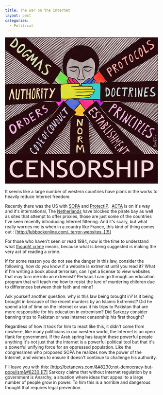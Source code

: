 ```yaml
---
title: The war on the internet
layout: post
categories:
  - Political
---
```

<p style="text-align: center;">
  <a href="/assets/images/2012/03/censorship.jpg"><img class="aligncenter  wp-image-101 img-thumbnail img-responsive" title="censorship" src="/assets/images/2012/03/censorship.jpg" alt="" width="540" height="481" /></a>
</p>

It seems like a large number of western countries have plans in the works to heavily reduce Internet freedom.

Recently there was the US with [SOPA][1] and [ProtectIP][2].  [ACTA][3] is on it's way and it's international, The [Netherlands][4] have blocked the pirate bay as well as sites that attempt to offer proxies, those are just some of the countries I've seen recently introducing Internet filtering. And it's scary, but what really worries me is when in a country like France, this kind of thing comes out : [http://lubbockonline.com/..terror-websites..][5]

For those who haven't seen or read 1984, now is the time to understand what [thought crime][6] means, because what is being suggested is making the very act of reading a crime.

If for some reason you do not see the danger in this law, consider the following, how do you know if a website is extremist until you read it? What if I'm writing a book about terrorism, can I get a license to view websites that may turn me into an extremist? Perhaps I can go through an education program that will teach me how to resist the lure of murdering children due to differences between their faith and mine?

Ask yourself another question: why is this law being brought in? Is it being brought in because of the recent murders by an Islamic Extremist? Did he spend a lot of time on the Internet or was it his trips to Pakistan that are more responsible for his education in extremism? Did Sarkozy consider banning trips to Pakistan or was Internet censorship his first thought?

Regardless of how it took for him to react like this, it didn't come from nowhere, like many politicians in our western world, the Internet is an open flank for government. If the Arab spring has taught these powerful people anything it's not just that the Internet is a powerful political tool but that it's a powerful unifying force for an oppressed population. Like the congressmen who proposed SOPA he realizes now the power of the Internet, and wishes to ensure it doesn't continue to challenge his authority.

I'll leave you with this: [http://betanews.com/&#8230;not-democracy-but-populism&#8230;][7] Sarkozy claims that without Internet regulation by a government is Anarchy, a situation where ideas that appeal to a large number of people grow in power. To him this is a horrible and dangerous thought that requires legal prevention.

 [1]: http://en.wikipedia.org/wiki/Stop_Online_Piracy_Act
 [2]: http://en.wikipedia.org/wiki/PROTECT_IP_Act
 [3]: http://en.wikipedia.org/wiki/Anti-Counterfeiting_Trade_Agreement
 [4]: http://www.theregister.co.uk/2012/03/26/tpb_block_circumventing_proxy_site_shut_down/
 [5]: http://lubbockonline.com/technology/2012-03-25/sarkozy-jail-those-who-browse-terror-websites#.T3EDcFTNLx8
 [6]: http://en.wikipedia.org/wiki/Thoughtcrime
 [7]: http://betanews.com/2011/05/24/sarkozy-an-unregulated-internet-is-not-democracy-but-populism/